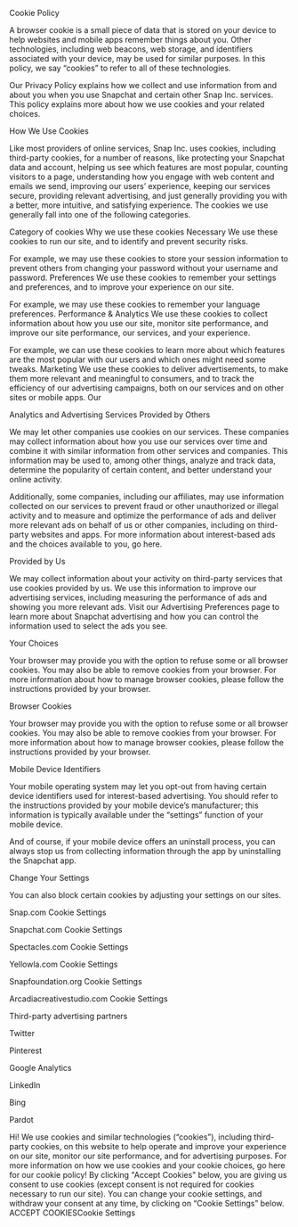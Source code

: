 Cookie Policy

A browser cookie is a small piece of data that is stored on your device to help websites and mobile apps remember things about you. Other technologies, including web beacons, web storage, and identifiers associated with your device, may be used for similar purposes. In this policy, we say “cookies” to refer to all of these technologies.

Our Privacy Policy explains how we collect and use information from and about you when you use Snapchat and certain other Snap Inc. services. This policy explains more about how we use cookies and your related choices.

How We Use Cookies

Like most providers of online services, Snap Inc. uses cookies, including third-party cookies, for a number of reasons, like protecting your Snapchat data and account, helping us see which features are most popular, counting visitors to a page, understanding how you engage with web content and emails we send, improving our users’ experience, keeping our services secure, providing relevant advertising, and just generally providing you with a better, more intuitive, and satisfying experience. The cookies we use generally fall into one of the following categories.

Category of cookies	Why we use these cookies
Necessary	We use these cookies to run our site, and to identify and prevent security risks. 

For example, we may use these cookies to store your session information to prevent others from changing your password without your username and password.
Preferences	We use these cookies to remember your settings and preferences, and to improve your experience on our site. 

For example, we may use these cookies to remember your language preferences.
Performance & Analytics	We use these cookies to collect information about how you use our site, monitor site performance, and improve our site performance, our services, and your experience. 

For example, we can use these cookies to learn more about which features are the most popular with our users and which ones might need some tweaks.
Marketing	We use these cookies to deliver advertisements, to make them more relevant and meaningful to consumers, and to track the efficiency of our advertising campaigns, both on our services and on other sites or mobile apps. Our 

Analytics and Advertising Services
Provided by Others

We may let other companies use cookies on our services. These companies may collect information about how you use our services over time and combine it with similar information from other services and companies. This information may be used to, among other things, analyze and track data, determine the popularity of certain content, and better understand your online activity.

Additionally, some companies, including our affiliates, may use information collected on our services to prevent fraud or other unauthorized or illegal activity and to measure and optimize the performance of ads and deliver more relevant ads on behalf of us or other companies, including on third-party websites and apps. For more information about interest-based ads and the choices available to you, go here.

Provided by Us

We may collect information about your activity on third-party services that use cookies provided by us. We use this information to improve our advertising services, including measuring the performance of ads and showing you more relevant ads. Visit our Advertising Preferences page to learn more about Snapchat advertising and how you can control the information used to select the ads you see.

Your Choices

Your browser may provide you with the option to refuse some or all browser cookies. You may also be able to remove cookies from your browser. For more information about how to manage browser cookies, please follow the instructions provided by your browser.

Browser Cookies

Your browser may provide you with the option to refuse some or all browser cookies. You may also be able to remove cookies from your browser. For more information about how to manage browser cookies, please follow the instructions provided by your browser.

Mobile Device Identifiers

Your mobile operating system may let you opt-out from having certain device identifiers used for interest-based advertising. You should refer to the instructions provided by your mobile device’s manufacturer; this information is typically available under the “settings” function of your mobile device.

And of course, if your mobile device offers an uninstall process, you can always stop us from collecting information through the app by uninstalling the Snapchat app.

Change Your Settings

You can also block certain cookies by adjusting your settings on our sites.

Snap.com Cookie Settings

Snapchat.com Cookie Settings

Spectacles.com Cookie Settings

Yellowla.com Cookie Settings

Snapfoundation.org Cookie Settings

Arcadiacreativestudio.com Cookie Settings

Third-party advertising partners

Twitter

Pinterest

Google Analytics

LinkedIn

Bing

Pardot

Hi! We use cookies and similar technologies (“cookies”), including third-party cookies, on this website to help operate and improve your experience on our site, monitor our site performance, and for advertising purposes. For more information on how we use cookies and your cookie choices, go here for our cookie policy! By clicking "Accept Cookies" below, you are giving us consent to use cookies (except consent is not required for cookies necessary to run our site). You can change your cookie settings, and withdraw your consent at any time, by clicking on “Cookie Settings” below.
ACCEPT COOKIESCookie Settings